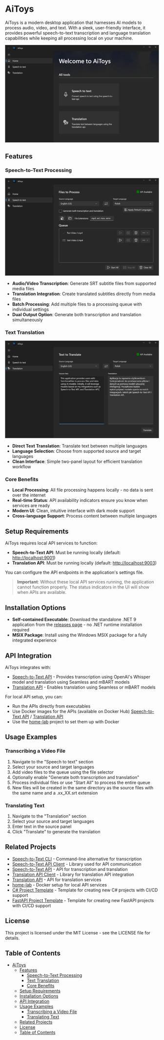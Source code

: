 # AiToys

AiToys is a modern desktop application that harnesses AI models to process audio, video, and text. With a sleek, user-friendly interface, it provides powerful speech-to-text transcription and language translation capabilities while keeping all processing local on your machine.

![AiToys Home Screen](../assets/AiToys_1.png)

## Features

### Speech-to-Text Processing

![Speech-to-Text Feature](../assets/AiToys_3.png)

- **Audio/Video Transcription**: Generate SRT subtitle files from supported media files
- **Translation Integration**: Create translated subtitles directly from media files
- **Batch Processing**: Add multiple files to a processing queue with individual settings
- **Dual Output Option**: Generate both transcription and translation simultaneously

### Text Translation

![Translation Feature](../assets/AiToys_2.png)

- **Direct Text Translation**: Translate text between multiple languages
- **Language Selection**: Choose from supported source and target languages
- **Clean Interface**: Simple two-panel layout for efficient translation workflow

### Core Benefits

- **Local Processing**: All file processing happens locally - no data is sent over the internet
- **Real-time Status**: API availability indicators ensure you know when services are ready
- **Modern UI**: Clean, intuitive interface with dark mode support
- **Cross-language Support**: Process content between multiple languages

## Setup Requirements

AiToys requires local API services to function:

- **Speech-to-Text API**: Must be running locally (default: [http://localhost:9001](http://localhost:9001))
- **Translation API**: Must be running locally (default: [http://localhost:9003](http://localhost:9003))

You can configure the API endpoints in the application's settings file.

> **Important**: Without these local API services running, the application cannot function properly. The status indicators in the UI will show when APIs are available.

## Installation Options

- **Self-contained Executable**: Download the standalone .NET 9 application from the [releases page](https://github.com/ggwozdz90/ai-toys/releases) - no .NET runtime installation required
- **MSIX Package**: Install using the Windows MSIX package for a fully integrated experience

## API Integration

AiToys integrates with:

- [Speech-to-Text API](https://github.com/ggwozdz90/speech-to-text-api) - Provides transcription using OpenAI's Whisper model and translation using Seamless and mBART models
- [Translation API](https://github.com/ggwozdz90/translation-api) - Enables translation using Seamless or mBART models

For local API setup, you can:

- Run the APIs directly from executables
- Use Docker images for the APIs (available on Docker Hub) [Speech-to-Text API](https://hub.docker.com/r/ggwozdz/speech-to-text-api) / [Translation API](https://hub.docker.com/r/ggwozdz/translation-api)
- Use the [home-lab](https://github.com/ggwozdz90/home-lab) project to set them up with Docker

## Usage Examples

### Transcribing a Video File

1. Navigate to the "Speech to text" section
2. Select your source and target languages
3. Add video files to the queue using the file selector
4. Optionally enable "Generate both transcription and translation"
5. Process individual files or use "Start All" to process the entire queue
6. New files will be created in the same directory as the source files with the same name and a .xx_XX.srt extension

### Translating Text

1. Navigate to the "Translation" section
2. Select your source and target languages
3. Enter text in the source panel
4. Click "Translate" to generate the translation

## Related Projects

- [Speech-to-Text CLI](https://github.com/ggwozdz90/speech-to-text-cli) - Command-line alternative for transcription
- [Speech-to-Text API Client](https://github.com/ggwozdz90/speech-to-text-api-client) - Library used for API communication
- [Speech-to-Text API](https://github.com/ggwozdz90/speech-to-text-api) - API for transcription and translation
- [Translation API Client](https://github.com/ggwozdz90/translation-api-client) - Library for translation API integration
- [Translation API](https://github.com/ggwozdz90/translation-api) - API for translation services
- [home-lab](https://github.com/ggwozdz90/home-lab) - Docker setup for local API services
- [C# Project Template](https://github.com/ggwozdz90/csharp-project-template) - Template for creating new C# projects with CI/CD support
- [FastAPI Project Template](https://github.com/ggwozdz90/fastapi-project-template) - Template for creating new FastAPI projects with CI/CD support

## License

This project is licensed under the MIT License - see the LICENSE file for details.

## Table of Contents

- [AiToys](#aitoys)
  - [Features](#features)
    - [Speech-to-Text Processing](#speech-to-text-processing)
    - [Text Translation](#text-translation)
    - [Core Benefits](#core-benefits)
  - [Setup Requirements](#setup-requirements)
  - [Installation Options](#installation-options)
  - [API Integration](#api-integration)
  - [Usage Examples](#usage-examples)
    - [Transcribing a Video File](#transcribing-a-video-file)
    - [Translating Text](#translating-text)
  - [Related Projects](#related-projects)
  - [License](#license)
  - [Table of Contents](#table-of-contents)
